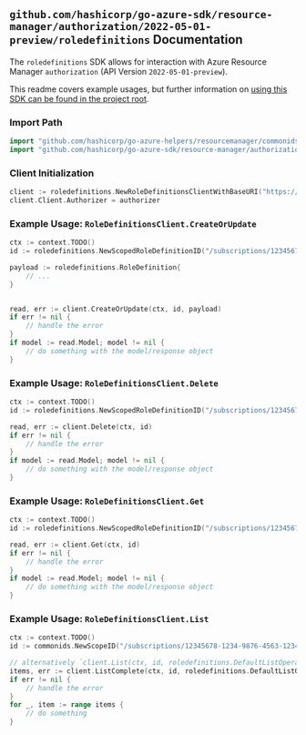 
## `github.com/hashicorp/go-azure-sdk/resource-manager/authorization/2022-05-01-preview/roledefinitions` Documentation

The `roledefinitions` SDK allows for interaction with Azure Resource Manager `authorization` (API Version `2022-05-01-preview`).

This readme covers example usages, but further information on [using this SDK can be found in the project root](https://github.com/hashicorp/go-azure-sdk/tree/main/docs).

### Import Path

```go
import "github.com/hashicorp/go-azure-helpers/resourcemanager/commonids"
import "github.com/hashicorp/go-azure-sdk/resource-manager/authorization/2022-05-01-preview/roledefinitions"
```


### Client Initialization

```go
client := roledefinitions.NewRoleDefinitionsClientWithBaseURI("https://management.azure.com")
client.Client.Authorizer = authorizer
```


### Example Usage: `RoleDefinitionsClient.CreateOrUpdate`

```go
ctx := context.TODO()
id := roledefinitions.NewScopedRoleDefinitionID("/subscriptions/12345678-1234-9876-4563-123456789012/resourceGroups/some-resource-group", "roleDefinitionId")

payload := roledefinitions.RoleDefinition{
	// ...
}


read, err := client.CreateOrUpdate(ctx, id, payload)
if err != nil {
	// handle the error
}
if model := read.Model; model != nil {
	// do something with the model/response object
}
```


### Example Usage: `RoleDefinitionsClient.Delete`

```go
ctx := context.TODO()
id := roledefinitions.NewScopedRoleDefinitionID("/subscriptions/12345678-1234-9876-4563-123456789012/resourceGroups/some-resource-group", "roleDefinitionId")

read, err := client.Delete(ctx, id)
if err != nil {
	// handle the error
}
if model := read.Model; model != nil {
	// do something with the model/response object
}
```


### Example Usage: `RoleDefinitionsClient.Get`

```go
ctx := context.TODO()
id := roledefinitions.NewScopedRoleDefinitionID("/subscriptions/12345678-1234-9876-4563-123456789012/resourceGroups/some-resource-group", "roleDefinitionId")

read, err := client.Get(ctx, id)
if err != nil {
	// handle the error
}
if model := read.Model; model != nil {
	// do something with the model/response object
}
```


### Example Usage: `RoleDefinitionsClient.List`

```go
ctx := context.TODO()
id := commonids.NewScopeID("/subscriptions/12345678-1234-9876-4563-123456789012/resourceGroups/some-resource-group")

// alternatively `client.List(ctx, id, roledefinitions.DefaultListOperationOptions())` can be used to do batched pagination
items, err := client.ListComplete(ctx, id, roledefinitions.DefaultListOperationOptions())
if err != nil {
	// handle the error
}
for _, item := range items {
	// do something
}
```

